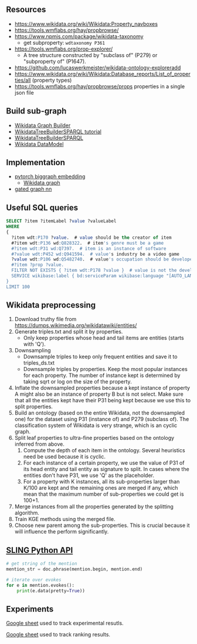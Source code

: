 ## Resources

- https://www.wikidata.org/wiki/Wikidata:Property_navboxes
- https://tools.wmflabs.org/hay/propbrowse/
- https://www.npmjs.com/package/wikidata-taxonomy
    - get subproperty: `wdtaxonomy P361`
- https://tools.wmflabs.org/prop-explorer/
    - A tree structure constructed by "subclass of" (P279) or "subproperty of" (P1647).
- https://github.com/lucaswerkmeister/wikidata-ontology-exploreradd 
- https://www.wikidata.org/wiki/Wikidata:Database_reports/List_of_properties/all (property types)
- https://tools.wmflabs.org/hay/propbrowse/props properties in a single json file

## Build sub-graph

- [Wikidata Graph Builder](https://angryloki.github.io/wikidata-graph-builder/)
- [WikidataTreeBuilderSPARQL tutorial](https://medium.com/u-change/exploring-wikidata-for-nlp-24c4a7babf0f)
- [WikidataTreeBuilderSPARQL](https://github.com/petartodorov/WikidataTreeBuilderSPARQL)
- [Wikidata DataModel](https://www.mediawiki.org/wiki/Wikibase/DataModel/Primer)

## Implementation

- [pytorch biggraph embedding](https://ai.facebook.com/blog/open-sourcing-pytorch-biggraph-for-faster-embeddings-of-extremely-large-graphs/)
    - [Wikidata graph](https://torchbiggraph.readthedocs.io/en/latest/pretrained_embeddings.html#wikidata)
- [gated graph nn](https://github.com/pcyin/pytorch-gated-graph-neural-network/)


## Useful SQL queries

```SQL
SELECT ?item ?itemLabel ?value ?valueLabel 
WHERE 
{
  ?item wdt:P170 ?value.  # value should be the creator of item
  #?item wdt:P136 wd:Q828322.  # item's genre must be a game
  #?item wdt:P31 wd:Q7397.  # item is an instance of software
  #?value wdt:P452 wd:Q941594.  # value's industry be a video game
  ?value wdt:P106 wd:Q5482740.  # value's occupation should be developer
  #?item ?prop ?value.
  FILTER NOT EXISTS { ?item wdt:P178 ?value }  # value is not the developer of item
  SERVICE wikibase:label { bd:serviceParam wikibase:language "[AUTO_LANGUAGE],en". }
}
LIMIT 100
```

## Wikidata preprocessing

1. Download truthy file from https://dumps.wikimedia.org/wikidatawiki/entities/
2. Generate triples.txt and split it by properties.
    - Only keep properties whose head and tail items are entities (starts with 'Q').
3. Downsampling
    - Downsample triples to keep only frequent entities and save it to triples_ds.txt
    - Downsample triples by properties. Keep the most popular instances for each property. 
    The number of instance kept is determined by taking sqrt or log on the size of the property.
4. Inflate the downsampled properties because a kept instance of property A might also be an instance of property B but is not select.
Make sure that all the entities kept have their P31 being kept because we use this to split properties.
5. Build an ontology (based on the entire Wikidata, not the downsampled one) for the dataset using P31 (instance of) and P279 (subclass of). 
The classification system of Wikidata is very strange, which is an cyclic graph.
6. Split leaf properties to ultra-fine properties based on the ontology inferred from above.
    1. Compute the depth of each item in the ontology. Several heuristics need be used because it is cyclic.
    2. For each instance of a certain property, we use the value of P31 of its head entity and tail entity as signature to split.
    In cases where the entities don't have P31, we use 'Q' as the placeholder.
    3. For a property with K instances, all its sub-properties larger than K/100 are kept and the remaining ones are merged if any, 
    which mean that the maximum number of sub-properties we could get is 100+1.
7. Merge instances from all the properties generated by the splitting algorithm.
8. Train KGE methods using the merged file.
9. Choose new parent among the sub-properties. This is crucial because it will influence the perform significantly.

## [SLING Python API](https://github.com/google/sling/blob/master/doc/guide/pyapi.md)

```python
# get string of the mention
mention_str = doc.phrase(mention.begin, mention.end)

# iterate over evokes
for e in mention.evokes():
    print(e.data(pretty=True))
```

## Experiments

[Google sheet](https://docs.google.com/spreadsheets/d/17jdKww8Ao6B8ahfjQMhQ3dzlBWdc1zAHSxcU6yz8nf8/edit?usp=sharing) used to track experimental resutls.

[Google sheet](https://docs.google.com/spreadsheets/d/13YP1EvgpxYohdSOQZgf_SzoLwEcTFpLprqOt8uuPiRE/edit?usp=sharing) used to track ranking results.